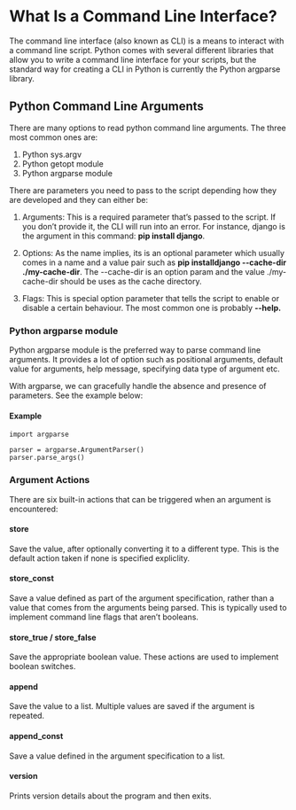 # __What Is a Command Line Interface?__

The command line interface (also known as CLI) is a means to interact with a command line script. Python comes with several different libraries that allow you to write a command line interface for your scripts, but the standard way for creating a CLI in Python is currently the Python argparse library.

## __Python Command Line Arguments__

There are many options to read python command line arguments. The three most common ones are:

1. Python sys.argv
2. Python getopt module
3. Python argparse module

There are parameters you need to pass to the script depending how they are developed and they can either be:

1. Arguments: This is a required parameter that’s passed to the script. If you don’t provide it, the CLI will run into an error. For instance, django is the argument in this command: __pip install django__.

2. Options: As the name implies, its is an optional parameter which usually comes in a name and a value pair such as __pip installdjango --cache-dir ./my-cache-dir__. The --cache-dir is an option param and the value ./my-cache-dir should be uses as the cache directory.

3. Flags: This is special option parameter that tells the script to enable or disable a certain behaviour. The most common one is probably __--help.__

### __Python argparse module__

Python argparse module is the preferred way to parse command line arguments. It provides a lot of option such as positional arguments, default value for arguments, help message, specifying data type of argument etc.

With argparse, we can gracefully handle the absence and presence of parameters. See the example below:

#### __Example__

    import argparse

    parser = argparse.ArgumentParser()
    parser.parse_args()

### __Argument Actions__

There are six built-in actions that can be triggered when an argument is encountered:

#### store

Save the value, after optionally converting it to a different type. This is the default action taken if none is specified expliclity.

#### store_const

Save a value defined as part of the argument specification, rather than a value that comes from the arguments being parsed. This is typically used to implement command line flags that aren’t booleans.

#### store_true / store_false

Save the appropriate boolean value. These actions are used to implement boolean switches.

#### append

Save the value to a list. Multiple values are saved if the argument is repeated.

#### append_const

Save a value defined in the argument specification to a list.

#### version

Prints version details about the program and then exits.

